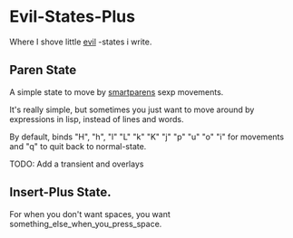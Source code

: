 # Evil-States-Plus

Where I shove little [evil](https://github.com/emacs-evil/evil) -states i write.

## Paren State

A simple state to move by [smartparens](https://github.com/Fuco1/smartparens) sexp movements.

It's really simple, but sometimes you just want to move around by expressions in lisp,
instead of lines and words.

By default, binds "H", "h", "l" "L" "k" "K" "j" "p" "u" "o" "i" for movements
and "q" to quit back to normal-state.

TODO: Add a transient and overlays

## Insert-Plus State.

For when you don't want spaces, you want something_else_when_you_press_space.
